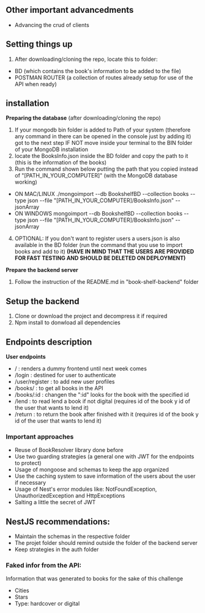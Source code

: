 ## Other important advancedments
- Advancing the crud of clients

## Setting things up
1. After downloading/cloning the repo, locate this to folder:
- BD (which contains the book's information to be added to the file)
- POSTMAN ROUTER (a collection of routes already setup for use of the API when ready)

## installation
__Preparing the database__
(after downloading/cloning the repo) 
1. If your mongodb bin folder is added to Path of your system (therefore any command in there can be opened in the console just by adding it) got to the next step IF NOT move inside your terminal to the BIN folder of your MongoDB installation
2. locate the BooksInfo.json inside the BD folder and copy the path to it (this is the information of the books)
3. Run the command shown below putting the path that you copied instead of "[PATH_IN_YOUR_COMPUTER]" (with the MongoDB database working)
- ON MAC/LINUX ./mongoimport --db BookshelfBD --collection books --type json --file "[PATH_IN_YOUR_COMPUTER]/BooksInfo.json" --jsonArray
- ON WINDOWS mongoimport --db BookshelfBD --collection books --type json --file "[PATH_IN_YOUR_COMPUTER]/BooksInfo.json" --jsonArray
4. OPTIONAL: If you don't want to register users a users.json is also available in the BD folder (run the command that you use to import books and add to it)
__(HAVE IN MIND THAT THE USERS ARE PROVIDED FOR FAST TESTING AND SHOULD BE DELETED ON DEPLOYMENT)__

__Prepare the backend server__
1. Follow the instruction of the README.md in "book-shelf-backend" folder

## Setup the backend
1. Clone or download the project and decompress it if required
2. Npm install to donwload all dependencies

## Endpoints description
__User endpoints__
- / : renders a dummy frontend until next week comes
- /login : destined for user to authenticate
- /user/register : to add new user profiles
- /books/ : to get all books in the API
- /books/:id : changen the ":id" looks for the book with the specified id
- /lend : to read lend a book if not digital (requires id of the book y id of the user that wants to lend it)
- /return : to return the book after finished with it (requires id of the book y id of the user that wants to lend it)

### Important approaches
- Reuse of BookResolver library done before
- Use two guarding strategies (a general one with JWT for the endpoints to protect)
- Usage of mongoose and schemas to keep the app organized
- Use the caching system to save information of the users about the user if necessary
- Usage of Nest's error modules like: NotFoundException, UnauthorizedException and HttpExceptions
- Salting a little the secret of JWT 

## NestJS recommendations:
- Maintain the schemas in the respective folder
- The projet folder should remind outside the folder of the backend server
- Keep strategies in the auth folder

### Faked infor from the API:
Information that was generated to books for the sake of this challenge
- Cities
- Stars
- Type: hardcover or digital